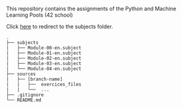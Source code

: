 This repository contains the assignments of the Python and Machine Learning Pools (42 school)

Click [here](./subjects) to redirect to the subjects folder.
```
.
├── subjects
|   ├── Module-00-en.subject
|   ├── Module-01-en.subject
|   ├── Module-02-en.subject
|   ├── Module-03-en.subject
|   └── Module-04-en.subject
├── sources
|   ├── [branch-name]
|   |   ├──  exercices_files
|   |   └──  ...
├── .gitignore
└── README.md
```